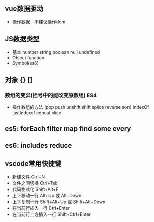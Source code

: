 ## vue数据驱动
- 操作数据，不建议操作dom

## JS数据类型
- 基本 number string boolean null undefined
- Object function
- Symbol(es6)

## 对象 {} []
### 数组的变异(括号中的能改变原数组) ES4
- 操作数组的方法 (pop push unshift shift splice reverse sort) indexOf lastIndexof concat slice

## es5: forEach filter map find some every
## es6: includes reduce



## vscode常用快捷键
- 新建文件 Ctrl+N
- 文件之间切换 Ctrl+Tab
- 代码格式化 Shift+Alt+F
- 上下移动一行 Alt+Up 或 Alt+Down
- 上下复制一行 Shift+Alt+Up 或 Shift+Alt+Down
- 在当前行插入一行 Ctrl+Enter
- 在当前行上方插入一行 Shift+Ctrl+Enter